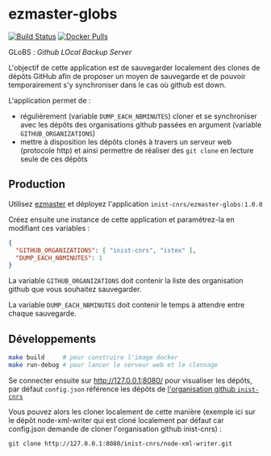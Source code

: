 # ezmaster-globs

[![Build Status](https://travis-ci.org/Inist-CNRS/ezmaster-globs.svg?branch=master)](https://travis-ci.org/Inist-CNRS/ezmaster-globs) [![Docker Pulls](https://img.shields.io/docker/pulls/inistcnrs/ezmaster-globs.svg)](https://registry.hub.docker.com/u/inistcnrs/ezmaster-globs/)

GLoBS : *Github LOcal Backup Server*

L'objectif de cette application est de sauvegarder localement des clones de dépôts GitHub afin de proposer un moyen de sauvegarde et de pouvoir temporairement s'y synchroniser dans le cas où github est down.

L'application permet de :

- régulièrement (variable `DUMP_EACH_NBMINUTES`) cloner et se synchroniser avec les dépôts des organisations github passées en argument (variable `GITHUB_ORGANIZATIONS`)
- mettre à disposition les dépôts clonés à travers un serveur web (protocole http) et ainsi permettre de réaliser des `git clone` en lecture seule de ces dépôts

## Production

Utilisez [ezmaster](https://github.com/Inist-CNRS/ezmaster) et déployez l'application `inist-cnrs/ezmaster-globs:1.0.0`

Créez ensuite une instance de cette application et paramétrez-la en modifiant ces variables :

```json
{
  "GITHUB_ORGANIZATIONS": [ "inist-cnrs", "istex" ],
  "DUMP_EACH_NBMINUTES": 1
}
```

La variable `GITHUB_ORGANIZATIONS` doit contenir la liste des organisation github que vous souhaitez sauvegarder.

La variable `DUMP_EACH_NBMINUTES` doit contenir le temps à attendre entre chaque sauvegarde.

## Développements

```bash
make build     # pour construire l'image docker
make run-debug # pour lancer le serveur web et le clonnage
```

Se connecter ensuite sur http://127.0.0.1:8080/ pour visualiser les dépôts, par défaut `config.json` référence les dépôts de [l'organisation github `inist-cnrs`](https://github.com/Inist-CNRS/)

Vous pouvez alors les cloner localement de cette manière (exemple ici sur le dépôt node-xml-writer qui est cloné localement par défaut car config.json demande de cloner l'organisation github inist-cnrs) :

```
git clone http://127.0.0.1:8080/inist-cnrs/node-xml-writer.git
```

